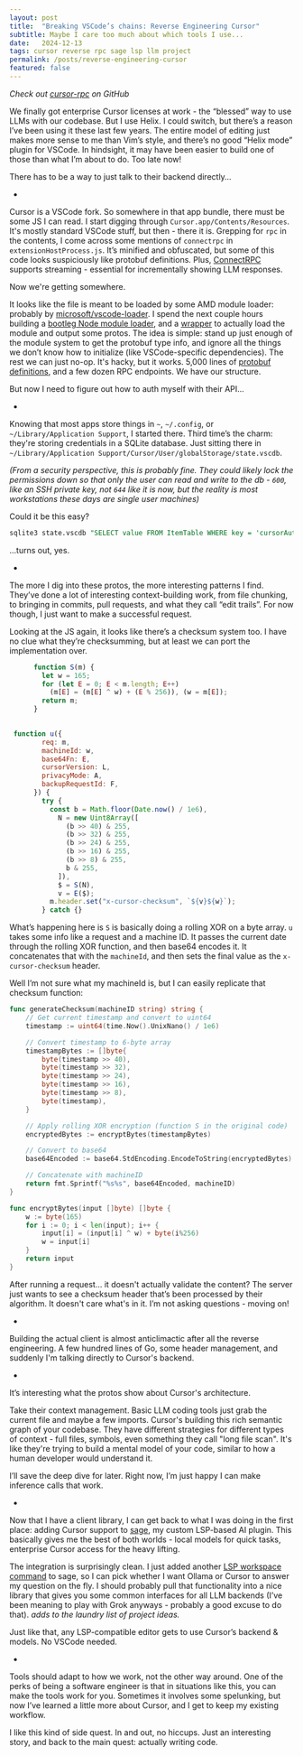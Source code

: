 ```yaml
---
layout: post
title:  "Breaking VSCode’s chains: Reverse Engineering Cursor"
subtitle: Maybe I care too much about which tools I use... 
date:   2024-12-13
tags: cursor reverse rpc sage lsp llm project
permalink: /posts/reverse-engineering-cursor
featured: false
---
```


_Check out [cursor-rpc](https://github.com/everestmz/cursor-rpc) on GitHub_

We finally got enterprise Cursor licenses at work - the “blessed” way to use LLMs with our codebase. But I use Helix. I could switch, but there’s a reason I’ve been using it these last few years. The entire model of editing just makes more sense to me than Vim’s style, and there’s no good “Helix mode” plugin for VSCode. In hindsight, it may have been easier to build one of those than what I’m about to do. Too late now!

There has to be a way to just talk to their backend directly…

*

Cursor is a VSCode fork. So somewhere in that app bundle, there must be some JS I can read. I start digging through `Cursor.app/Contents/Resources`. It's mostly standard VSCode stuff, but then - there it is. Grepping for `rpc` in the contents, I come across some mentions of `connectrpc` in `extensionHostProcess.js`. It’s minified and obfuscated, but some of this code looks suspiciously like protobuf definitions. Plus, [ConnectRPC](https://connectrpc.com/docs/introduction) supports streaming - essential for incrementally showing LLM responses.

Now we're getting somewhere.

It looks like the file is meant to be loaded by some AMD module loader: probably by [microsoft/vscode-loader](https://github.com/microsoft/vscode-loader). I spend the next couple hours building a [bootleg Node module loader](https://github.com/everestmz/cursor-rpc/blob/master/cmd/extract/preprocess.js), and a [wrapper](https://github.com/everestmz/cursor-rpc/blob/master/cmd/extract/main.go) to actually load the module and output some protos. The idea is simple: stand up just enough of the module system to get the protobuf type info, and ignore all the things we don’t know how to initialize (like VSCode-specific dependencies). The rest we can just no-op. It's hacky, but it works. 5,000 lines of [protobuf definitions](https://github.com/everestmz/cursor-rpc/blob/master/cursor/aiserver/v1/aiserver.proto), and a few dozen RPC endpoints. We have our structure.

But now I need to figure out how to auth myself with their API...

*

Knowing that most apps store things in `~`, `~/.config`, or `~/Library/Application Support`, I started there. Third time’s the charm: they're storing credentials in a SQLite database. Just sitting there in `~/Library/Application Support/Cursor/User/globalStorage/state.vscdb`.

_(From a security perspective, this is probably fine. They could likely lock the permissions down so that only the user can read and write to the db - `600`, like an SSH private key, not `644` like it is now, but the reality is most workstations these days are single user machines)_

Could it be this easy?

```sql
sqlite3 state.vscdb "SELECT value FROM ItemTable WHERE key = 'cursorAuth/accessToken';"
```

...turns out, yes.

*

The more I dig into these protos, the more interesting patterns I find. They’ve done a lot of interesting context-building work, from file chunking, to bringing in commits, pull requests, and what they call “edit trails”. For now though, I just want to make a successful request. 

Looking at the JS again, it looks like there’s a checksum system too. I have no clue what they’re checksumming, but at least we can port the implementation over.

```javascript
      function S(m) {
        let w = 165;
        for (let E = 0; E < m.length; E++)
          (m[E] = (m[E] ^ w) + (E % 256)), (w = m[E]);
        return m;
      }
     

 function u({
        req: m,
        machineId: w,
        base64Fn: E,
        cursorVersion: L,
        privacyMode: A,
        backupRequestId: F,
      }) {
        try {
          const b = Math.floor(Date.now() / 1e6),
            N = new Uint8Array([
              (b >> 40) & 255,
              (b >> 32) & 255,
              (b >> 24) & 255,
              (b >> 16) & 255,
              (b >> 8) & 255,
              b & 255,
            ]),
            $ = S(N),
            v = E($);
          m.header.set("x-cursor-checksum", `${v}${w}`);
        } catch {}
```

What’s happening here is `S` is basically doing a rolling XOR on a byte array. `u` takes some info like a request and a machine ID. It passes the current date through the rolling XOR function, and then base64 encodes it. It concatenates that with the `machineId`, and then sets the final value as the `x-cursor-checksum` header.

Well I’m not sure what my machineId is, but I can easily replicate that checksum function:

```go
func generateChecksum(machineID string) string {
	// Get current timestamp and convert to uint64
	timestamp := uint64(time.Now().UnixNano() / 1e6)

	// Convert timestamp to 6-byte array
	timestampBytes := []byte{
		byte(timestamp >> 40),
		byte(timestamp >> 32),
		byte(timestamp >> 24),
		byte(timestamp >> 16),
		byte(timestamp >> 8),
		byte(timestamp),
	}

	// Apply rolling XOR encryption (function S in the original code)
	encryptedBytes := encryptBytes(timestampBytes)

	// Convert to base64
	base64Encoded := base64.StdEncoding.EncodeToString(encryptedBytes)

	// Concatenate with machineID
	return fmt.Sprintf("%s%s", base64Encoded, machineID)
}

func encryptBytes(input []byte) []byte {
	w := byte(165)
	for i := 0; i < len(input); i++ {
		input[i] = (input[i] ^ w) + byte(i%256)
		w = input[i]
	}
	return input
}

```

After running a request... it doesn't actually validate the content? The server just wants to see a checksum header that’s been processed by their algorithm. It doesn't care what's in it. I’m not asking questions - moving on!

*

Building the actual client is almost anticlimactic after all the reverse engineering. A few hundred lines of Go, some header management, and suddenly I'm talking directly to Cursor's backend.

*

It’s interesting what the protos show about Cursor's architecture.

Take their context management. Basic LLM coding tools just grab the current file and maybe a few imports. Cursor's building this rich semantic graph of your codebase. They have different strategies for different types of context - full files, symbols, even something they call "long file scan". It's like they're trying to build a mental model of your code, similar to how a human developer would understand it.

I’ll save the deep dive for later. Right now, I’m just happy I can make inference calls that work.

*

Now that I have a client library, I can get back to what I was doing in the first place: adding Cursor support to [sage](https://github.com/everestmz/sage), my custom LSP-based AI plugin. This basically gives me the best of both worlds - local models for quick tasks, enterprise Cursor access for the heavy lifting.

The integration is surprisingly clean. I just added another [LSP workspace command](https://github.com/everestmz/sage/blob/master/code_actions.go#L159) to sage, so I can pick whether I want Ollama or Cursor to answer my question on the fly. I should probably pull that functionality into a nice library that gives you some common interfaces for all LLM backends (I’ve been meaning to play with Grok anyways - probably a good excuse to do that). _adds to the laundry list of project ideas._

Just like that, any LSP-compatible editor gets to use Cursor’s backend & models. No VSCode needed.

*

Tools should adapt to how we work, not the other way around. One of the perks of being a software engineer is that in situations like this, you can make the tools work for you. Sometimes it involves some spelunking, but now I’ve learned a little more about Cursor, and I get to keep my existing workflow. 

I like this kind of side quest. In and out, no hiccups. Just an interesting story, and back to the main quest: actually writing code.

